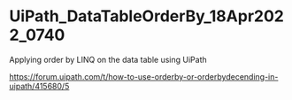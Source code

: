# UiPath_DataTableOrderBy_18Apr2022_0740

Applying order by LINQ on the data table using UiPath

https://forum.uipath.com/t/how-to-use-orderby-or-orderbydecending-in-uipath/415680/5
